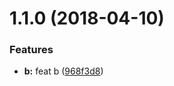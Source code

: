 <a name="1.1.0"></a>
# 1.1.0 (2018-04-10)


### Features

* **b:** feat b ([968f3d8](https://github.com/pigcan/commitizen-with-lerna/commit/968f3d8))



